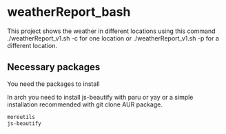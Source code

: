 # weatherReport_bash
This project shows the weather in different locations using this command ./weatherReport_v1.sh -c for one location or ./weatherReport_v1.sh -p for a different location.

## Necessary packages

You need the packages to install 

In arch you need to install js-beautify with paru or yay or a simple installation recommended with git clone AUR package.

```bash
moreutils
js-beautify
